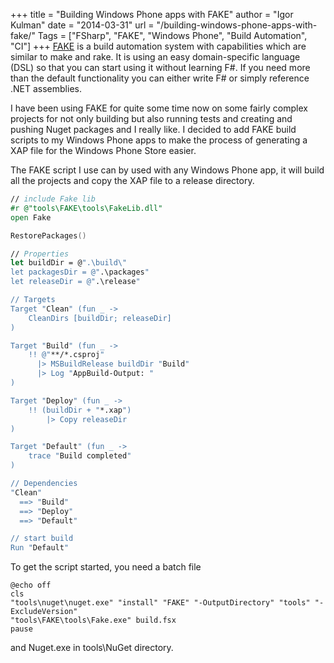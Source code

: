 +++
title = "Building Windows Phone apps with FAKE"
author = "Igor Kulman"
date = "2014-03-31"
url = "/building-windows-phone-apps-with-fake/"
Tags = ["FSharp", "FAKE", "Windows Phone", "Build Automation", "CI"]
+++
[FAKE][1] is a build automation system with capabilities which are similar to make and rake. It is using an easy domain-specific language (DSL) so that you can start using it without learning F#. If you need more than the default functionality you can either write F# or simply reference .NET assemblies.

I have been using FAKE for quite some time now on some fairly complex projects for not only building but also running tests and creating and pushing Nuget packages and I really like. I decided to add FAKE build scripts to my Windows Phone apps to make the process of generating a XAP file for the Windows Phone Store easier.

The FAKE script I use can by used with any Windows Phone app, it will build all the projects and copy the XAP file to a release directory.

<!--more-->

```fsharp
// include Fake lib
#r @"tools\FAKE\tools\FakeLib.dll"
open Fake

RestorePackages()

// Properties
let buildDir = @".\build\"
let packagesDir = @".\packages"
let releaseDir = @".\release"

// Targets
Target "Clean" (fun _ ->
    CleanDirs [buildDir; releaseDir]
)

Target "Build" (fun _ ->
    !! @"**/*.csproj"
      |> MSBuildRelease buildDir "Build"
      |> Log "AppBuild-Output: "
)

Target "Deploy" (fun _ ->
    !! (buildDir + "*.xap")
        |> Copy releaseDir
)

Target "Default" (fun _ ->
    trace "Build completed"
)

// Dependencies
"Clean"
  ==> "Build"
  ==> "Deploy"
  ==> "Default"

// start build
Run "Default"
```

To get the script started, you need a batch file

```batch
@echo off
cls
"tools\nuget\nuget.exe" "install" "FAKE" "-OutputDirectory" "tools" "-ExcludeVersion"
"tools\FAKE\tools\Fake.exe" build.fsx
pause
```

and Nuget.exe in tools\NuGet directory.

 [1]: http://fsharp.github.io/FAKE/
